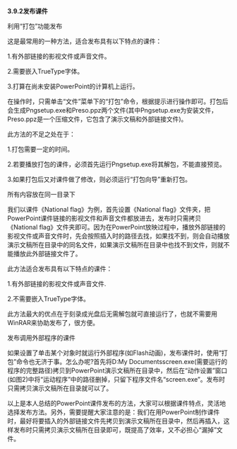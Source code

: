 

**3.9.2发布课件**

利用“打包”功能发布

这是最常用的一种方法，适合发布具有以下特点的课件：

1.有外部链接的影视文件或声音文件。

2.需要嵌入TrueType字体。

3.打算在尚未安装PowerPoint的计算机上运行。

在操作时，只需单击“文件”菜单下的“打包”命令，根据提示进行操作即可。打包后会生成Pngsetup.exe和Preso.ppz两个文件\(其中Pngsetup.exe为安装文件，Preso.ppz是一个压缩文件，它包含了演示文稿和外部链接文件\)。

此方法的不足之处在于：

1.打包需要一定的时间。

2.若要播放打包的课件，必须首先运行Pngsetup.exe将其解包，不能直接预览。

3.如果打包后又对课件做了修改，则必须运行“打包向导”重新打包。

所有内容放在同一目录下

我们以课件《National flag》为例，首先设置《National flag》文件夹，把PowerPoint课件链接的影视文件和声音文件都放进去，发布时只需拷贝《National flag》文件夹即可。因为在PowerPoint放映过程中，播放外部链接的影视文件或声音文件时，先会按照插入时的路径去找，如果找不到，则会自动播放演示文稿所在目录中的同名文件，如果演示文稿所在目录中也找不到文件，则就不能播放此外部链接文件了。

此方法适合发布具有以下特点的课件：

1.有外部链接的影视文件或声音文件.

2.不需要嵌入TrueType字体。

此方法最大的优点在于刻录成光盘后无需解包就可直接运行了，也就不需要用WinRAR来协助发布了，很方便。

发布调用外部程序的课件

如果设置了单击某个对象时就运行外部程序\(如Flash动画\)，发布课件时，使用“打包”命令也无济于事。怎么办呢?首先将D:My Documentsscreen.exe\(需要运行的程序的完整路径\)拷贝到PowerPoint演示文稿所在目录中，然后在“动作设置”窗口\(如图2\)中将“运动程序”中的路径删掉，只留下程序文件名“screen.exe”。发布时只需拷贝演示文稿所在目录就可以了。

以上是本人总结的PowerPoint课件发布的方法，大家可以根据课件特点，灵活地选择发布方法。另外，需要提醒大家注意的是：我们在用PowerPoint制作课件时，最好将要插入的外部链接文件先拷贝到演示文稿所在目录中，然后再插入，这样发布时只需拷贝演示文稿所在目录即可，既提高了效率，又不必担心“漏掉”文件。


